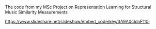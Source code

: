 The code from my MSc Project on Representation Learning for Structural Music Similarity Measurements

https://www.slideshare.net/slideshow/embed_code/key/3A9A0cIdnFf10i
